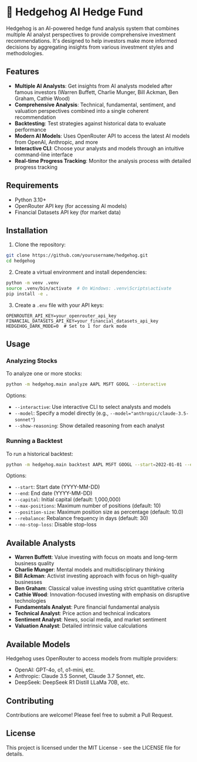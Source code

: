 # 🦔 Hedgehog AI Hedge Fund

Hedgehog is an AI-powered hedge fund analysis system that combines multiple AI analyst perspectives to provide comprehensive investment recommendations. It's designed to help investors make more informed decisions by aggregating insights from various investment styles and methodologies.

## Features

- **Multiple AI Analysts**: Get insights from AI analysts modeled after famous investors (Warren Buffett, Charlie Munger, Bill Ackman, Ben Graham, Cathie Wood)
- **Comprehensive Analysis**: Technical, fundamental, sentiment, and valuation perspectives combined into a single coherent recommendation
- **Backtesting**: Test strategies against historical data to evaluate performance
- **Modern AI Models**: Uses OpenRouter API to access the latest AI models from OpenAI, Anthropic, and more
- **Interactive CLI**: Choose your analysts and models through an intuitive command-line interface
- **Real-time Progress Tracking**: Monitor the analysis process with detailed progress tracking

## Requirements

- Python 3.10+
- OpenRouter API key (for accessing AI models)
- Financial Datasets API key (for market data)

## Installation

1. Clone the repository:
```bash
git clone https://github.com/yourusername/hedgehog.git
cd hedgehog
```

2. Create a virtual environment and install dependencies:
```bash
python -m venv .venv
source .venv/bin/activate  # On Windows: .venv\Scripts\activate
pip install -e .
```

3. Create a `.env` file with your API keys:
```
OPENROUTER_API_KEY=your_openrouter_api_key
FINANCIAL_DATASETS_API_KEY=your_financial_datasets_api_key
HEDGEHOG_DARK_MODE=0  # Set to 1 for dark mode
```

## Usage

### Analyzing Stocks

To analyze one or more stocks:

```bash
python -m hedgehog.main analyze AAPL MSFT GOOGL --interactive
```

Options:
- `--interactive`: Use interactive CLI to select analysts and models
- `--model`: Specify a model directly (e.g., `--model="anthropic/claude-3.5-sonnet"`)
- `--show-reasoning`: Show detailed reasoning from each analyst

### Running a Backtest

To run a historical backtest:

```bash
python -m hedgehog.main backtest AAPL MSFT GOOGL --start=2022-01-01 --end=2023-01-01 --capital=1000000
```

Options:
- `--start`: Start date (YYYY-MM-DD)
- `--end`: End date (YYYY-MM-DD)
- `--capital`: Initial capital (default: 1,000,000)
- `--max-positions`: Maximum number of positions (default: 10)
- `--position-size`: Maximum position size as percentage (default: 10.0)
- `--rebalance`: Rebalance frequency in days (default: 30)
- `--no-stop-loss`: Disable stop-loss

## Available Analysts

- **Warren Buffett**: Value investing with focus on moats and long-term business quality
- **Charlie Munger**: Mental models and multidisciplinary thinking
- **Bill Ackman**: Activist investing approach with focus on high-quality businesses
- **Ben Graham**: Classical value investing using strict quantitative criteria
- **Cathie Wood**: Innovation-focused investing with emphasis on disruptive technologies
- **Fundamentals Analyst**: Pure financial fundamental analysis
- **Technical Analyst**: Price action and technical indicators
- **Sentiment Analyst**: News, social media, and market sentiment
- **Valuation Analyst**: Detailed intrinsic value calculations

## Available Models

Hedgehog uses OpenRouter to access models from multiple providers:

- OpenAI: GPT-4o, o1, o1-mini, etc.
- Anthropic: Claude 3.5 Sonnet, Claude 3.7 Sonnet, etc.
- DeepSeek: DeepSeek R1 Distill LLaMa 70B, etc.

## Contributing

Contributions are welcome! Please feel free to submit a Pull Request.

## License

This project is licensed under the MIT License - see the LICENSE file for details.